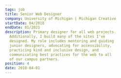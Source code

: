 ```yaml
---
tags: job
title: Senior Web Designer
company: University of Michigan | Michigan Creative
startDate: 04/2018
endDate: 01/2021
description: Primary designer for all web projects.
  Additionally, I build many of the sites I've
  designed. My role includes mentoring and guiding
  junior designers, advocating for accessibility,
  practicing kind and inclusive design, and
  communicating best practices for the web to all
  of our campus partners.
position: 4
date: 2018-04-01
---
```

